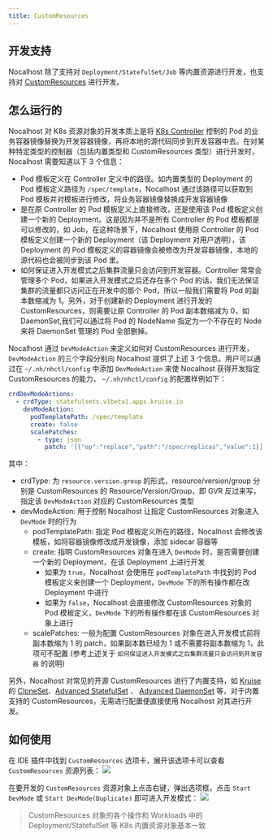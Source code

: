 ```yaml
---
title: CustomResources
---
```


## 开发支持

Nocalhost 除了支持对 `Deployment/StatefulSet/Job` 等内置资源进行开发，也支持对 [CustomResources](https://kubernetes.io/docs/concepts/extend-kubernetes/api-extension/custom-resources) 进行开发。

## 怎么运行的

Nocalhost 对 K8s 资源对象的开发本质上是将 [K8s Controller](https://kubernetes.io/docs/concepts/architecture/controller/) 控制的 Pod 的业务容器镜像替换为开发容器镜像，再将本地的源代码同步到开发容器中去。在对某种特定类型的控制器（包括内置类型和 CustomResources 类型）进行开发时，Nocalhost 需要知道以下 3 个信息：

- Pod 模板定义在 Controller 定义中的路径。如内置类型的 Deployment 的 Pod 模板定义路径为 `/spec/template`，Nocalhost 通过该路径可以获取到 Pod 模板并对模板进行修改，将业务容器镜像替换成开发容器镜像
- 是在原 Controller 的 Pod 模板定义上直接修改，还是使用该 Pod 模板定义创建一个新的 Deployment。这是因为并不是所有 Controller 的 Pod 模板都是可以修改的，如 Job，在这种场景下，Nocalhost 使用原 Controller 的 Pod 模板定义创建一个新的 Deployment（该 Deployment 对用户透明），该 Deployment 的 Pod 模板定义的容器镜像会被修改为开发容器镜像，本地的源代码也会被同步到该 Pod 里。
- 如何保证进入开发模式之后集群流量只会访问到开发容器。Controller 常常会管理多个 Pod，如果进入开发模式之后还存在多个 Pod 的话，我们无法保证集群的流量都只访问正在开发中的那个 Pod，所以一般我们需要将 Pod 的副本数缩减为 1。另外，对于创建新的 Deployment 进行开发的 CustomResources，则需要让原 Controller 的 Pod 副本数缩减为 0，如 DaemonSet,我们可以通过将 Pod 的 NodeName 指定为一个不存在的 Node 来将 DaemonSet 管理的 Pod 全部删掉。

Nocalhost 通过 `DevModeAction` 来定义如何对 CustomResources 进行开发，`DevModeAction` 的三个字段分别向 Nocalhost 提供了上述 3 个信息。用户可以通过在 `~/.nh/nhctl/config` 中添加 `DevModeAction` 来使 Nocalhost 获得开发指定 CustomResources 的能力， `~/.nh/nhctl/config` 的配置样例如下：

```yaml
crdDevModeActions:
  - crdType: statefulsets.v1beta1.apps.kruise.io
    devModeAction:
      podTemplatePath: /spec/template
      create: false
      scalePatches:
        - type: json
          patch: '[{"op":"replace","path":"/spec/replicas","value":1}]'
```

其中：

- crdType: 为 `resource.version.group` 的形式，resource/version/group 分别是 CustomResources 的 Resource/Version/Group，即 GVR 反过来写，指定该 `DevModeAction` 对应的 CustomResources 类型
- devModeAction: 用于控制 Nocalhost 让指定 CustomResources 对象进入 `DevMode` 时的行为
  - podTemplatePath: 指定 Pod 模板定义所在的路径，Nocalhost 会修改该模板，如将容器镜像修改成开发镜像，添加 sidecar 容器等
  - create: 指明 CustomResources 对象在进入 `DevMode` 时，是否需要创建一个新的 Deployment，在该 Deployment 上进行开发
    - 如果为 `true`，Nocalhost 会使用在 `podTemplatePath` 中找到的 Pod 模板定义来创建一个 Deployment，`DevMode` 下的所有操作都在改 Deployment 中进行
    - 如果为 `false`，Nocalhost 会直接修改 CustomResources 对象的 Pod 模板定义，`DevMode` 下的所有操作都在该 CustomResources 对象上进行
  - scalePatches: 一般为配置 CustomResources 对象在进入开发模式前将副本数缩为 1 的 patch，如果副本数已经为 1 或不需要将副本数缩为 1，此项可不配置 (参考上述关于 `如何保证进入开发模式之后集群流量只会访问到开发容器` 的说明)

另外，Nocalhost 对常见的开源 CustomResources 进行了内置支持，如 [Kruise](https://github.com/openkruise/kruise) 的 [CloneSet](https://openkruise.io/docs/user-manuals/cloneset/)、[Advanced StatefulSet](https://openkruise.io/docs/user-manuals/advancedstatefulset) 、 [Advanced DaemonSet](https://openkruise.io/docs/user-manuals/advanceddaemonset) 等，对于内置支持的 CustomResources，无需进行配置便直接使用 Nocalhost 对其进行开发。

## 如何使用

在 IDE 插件中找到 `CustomResources` 选项卡，展开该选项卡可以查看 `CustomResources` 资源列表：
![](https://cdn.jsdelivr.net/gh/filess/img0@main/2022/01/12/1641976030414-a509b452-89cf-49de-8495-297d14e89dd2.png)

在要开发的 `CustomResources` 资源对象上点击右键，弹出选项框，点击 `Start DevMode` 或 `Start DevMode(Duplicate)` 即可进入开发模式：
![](https://cdn.jsdelivr.net/gh/filess/img12@main/2022/01/12/1641976139936-e651b371-e734-45d5-9785-04d9fb6bf8e6.png)

> CustomResources 对象的各个操作和 Workloads 中的 Deployment/StatefulSet 等 K8s 内置资源对象基本一致
